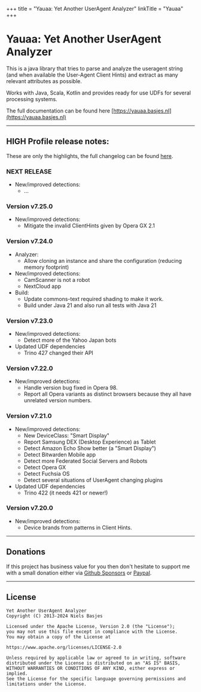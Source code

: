 +++
title = "Yauaa: Yet Another UserAgent Analyzer"
linkTitle = "Yauaa"
+++
# Yauaa: Yet Another UserAgent Analyzer
This is a java library that tries to parse and analyze the useragent string (and when available the User-Agent Client Hints) and extract as many relevant attributes as possible.

Works with Java, Scala, Kotlin and provides ready for use UDFs for several processing systems.

The full documentation can be found here [https://yauaa.basjes.nl](https://yauaa.basjes.nl)

---

## HIGH Profile release notes:

These are only the highlights, the full changelog can be found [here](https://github.com/nielsbasjes/yauaa/blob/main/CHANGELOG.md).

### NEXT RELEASE
- New/improved detections:
  - ...

### Version v7.25.0
- New/improved detections:
  - Mitigate the invalid ClientHints given by Opera GX 2.1

### Version v7.24.0
- Analyzer:
    - Allow cloning an instance and share the configuration (reducing memory footprint)
- New/improved detections:
    - CamScanner is not a robot
    - NextCloud app
- Build:
    - Update commons-text required shading to make it work.
    - Build under Java 21 and also run all tests with Java 21

### Version v7.23.0
- New/improved detections:
    - Detect more of the Yahoo Japan bots
- Updated UDF dependencies
    - Trino 427 changed their API

### Version v7.22.0
- New/improved detections:
    - Handle version bug fixed in Opera 98.
    - Report all Opera variants as distinct browsers because they all have unrelated version numbers.

### Version v7.21.0
- New/improved detections:
    - New DeviceClass: "Smart Display"
    - Report Samsung DEX (Desktop Experience) as Tablet
    - Detect Amazon Echo Show better (a "Smart Display")
    - Detect Bitwarden Mobile app
    - Detect more Federated Social Servers and Robots
    - Detect Opera GX
    - Detect Fuchsia OS
    - Detect several situations of UserAgent changing plugins
- Updated UDF dependencies
    - Trino 422 (it needs 421 or newer!)

### Version v7.20.0
- New/improved detections:
  - Device brands from patterns in Client Hints.

---
## Donations
If this project has business value for you then don't hesitate to support me with a small donation either via [Github Sponsors](https://github.com/sponsors/nielsbasjes) or [Paypal](https://www.paypal.me/nielsbasjes).

---
## License

    Yet Another UserAgent Analyzer
    Copyright (C) 2013-2024 Niels Basjes

    Licensed under the Apache License, Version 2.0 (the "License");
    you may not use this file except in compliance with the License.
    You may obtain a copy of the License at

    https://www.apache.org/licenses/LICENSE-2.0

    Unless required by applicable law or agreed to in writing, software
    distributed under the License is distributed on an "AS IS" BASIS,
    WITHOUT WARRANTIES OR CONDITIONS OF ANY KIND, either express or implied.
    See the License for the specific language governing permissions and
    limitations under the License.
